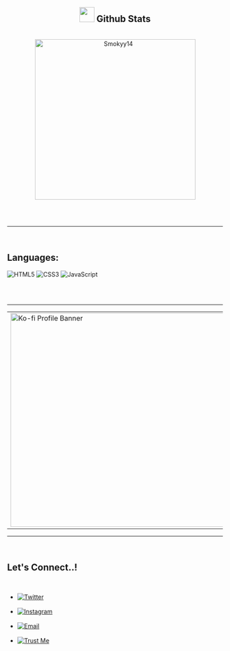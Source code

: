 <div align="center">

## <img src="https://media.giphy.com/media/iY8CRBdQXODJSCERIr/giphy.gif" width="35"><b> Github Stats </b>

<br>

<a href="https://github.com/0xabdulkhalid/">
  <img src="https://github-readme-stats.vercel.app/api/top-langs?username=Smokyy14&show_icons=true&locale=en&layout=compact&line_height=20&title_color=7A7ADB&icon_color=2234AE&text_color=D3D3D3&bg_color=0,000000,130F40" width="375" alt="Smokyy14"/>
</a>

</div>

<br><br>

-----

<br>

## <b>Languages:</b>

<img alt="HTML5" src="https://img.shields.io/badge/html5-%23E34F26.svg?style=for-the-badge&logo=html5&logoColor=white"/>
<img alt="CSS3" src="https://img.shields.io/badge/css3-%231572B6.svg?style=for-the-badge&logo=css3&logoColor=white"/>
<img alt="JavaScript" src="https://img.shields.io/badge/javascript-%23323330.svg?style=for-the-badge&logo=javascript&logoColor=%23F7DF1E"/>

<br><br>

-----

<div align="center">

<table>
  <tr>
    <td>
      <img src="https://storage.ko-fi.com/cdn/opengraph_assets/default_creator_og/hz_profile_page.png" alt="Ko-fi Profile Banner" width="500"/>
    </td>
    <td style="vertical-align: middle; padding-left: 20px;">
      <a href='https://ko-fi.com/R5R01GPUZJ' target='_blank'><img height='36' style='border:0px;height:36px;' src='https://storage.ko-fi.com/cdn/kofi5.png?v=6' border='0' alt='Buy Me a Coffee at ko-fi.com' /></a>
    </td>
  </tr>
</table>

</div>


-----

<br>

## <b>Let's Connect..!</b>

<br>

<ul>

<li>
<a href="https://x.com/starsonthasky" target="_blank">
  <img src="https://img.shields.io/badge/twitter-%252300acee.svg?color=000000&style=for-the-badge&logo=x&logoColor=white" alt="Twitter" />
</a>
</li>

<br>

<li>
<a href="https://www.instagram.com/santuti304?igsh=MWN6eHMyN3hnbDYzNg==" target="_blank">
  <img src="https://img.shields.io/badge/instagram-%252300acee.svg?color=EA899A&style=for-the-badge&logo=instagram&logoColor=white" alt="Instagram" />
</a>
</li>

<br>

<li>
<a href="mailto:Contact.Smokyy@gmail.com" target="_blank">
  <img src="https://img.shields.io/badge/gmail:%20Contact.Smokyy@gmail.com-%23EA4335.svg?style=for-the-badge&logo=gmail&logoColor=white" alt="Email" />
</a>
</li>

<br>

<li>
<a href="https://matias.me/nsfw/" target="_blank">
  <img src="https://img.shields.io/badge/Trust%20Me-%252300acee.svg?color=A020F0&style=for-the-badge" alt="Trust Me" />
</a>
</li>

</ul>
